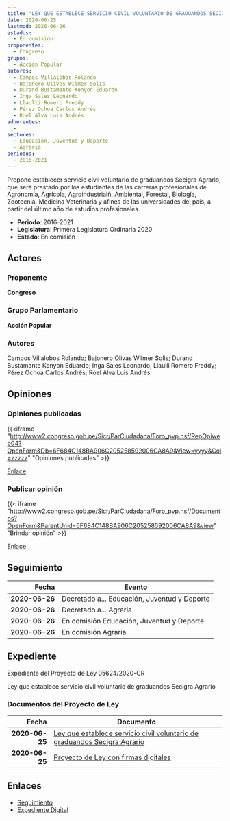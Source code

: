 ```yaml
---
title: "LEY QUE ESTABLECE SERVICIO CIVIL VOLUNTARIO DE GRADUANDOS SECIGRA AGRARIO"
date: 2020-06-25
lastmod: 2020-06-26
estados: 
  - En comisión
proponentes: 
  - Congreso
grupos: 
  - Acción Popular
autores: 
  - Campos Villalobos Rolando
  - Bajonero Olivas Wilmer Solis
  - Durand Bustamante Kenyon Eduardo
  - Inga Sales Leonardo
  - Llaulli Romero Freddy
  - Pérez Ochoa Carlos Andrés
  - Roel Alva Luis Andrés
adherentes: 
  - 
sectores: 
  - Educación, Juventud y Deporte
  - Agraria
periodos: 
  - 2016-2021
---
```


Propone establecer servicio civil voluntario de graduandos Secigra Agrario, que será prestado por los estudiantes de las carreras profesionales de Agronomía, Agrícola, Agroindustrialñ, Ambiental, Forestal, Biología, Zootecnia, Medicina Veterinaria y afines de las universidades del país, a partir del último año de estudios profesionales.

- **Periodo**: 2016-2021
- **Legislatura**: Primera Legislatura Ordinaria 2020
- **Estado**: En comisión

## Actores

### Proponente

**Congreso**

### Grupo Parlamentario

**Acción Popular**

### Autores

Campos Villalobos Rolando; Bajonero Olivas Wilmer Solis; Durand Bustamante Kenyon Eduardo; Inga Sales Leonardo; Llaulli Romero Freddy; Pérez Ochoa Carlos Andrés; Roel Alva Luis Andrés


## Opiniones

### Opiniones publicadas

{{<iframe "http://www2.congreso.gob.pe/Sicr/ParCiudadana/Foro_pvp.nsf/RepOpiweb04?OpenForm&Db=6F684C148BA906C205258592006CA8A9&View=yyyy&Col=zzzzz" "Opiniones publicadas" >}}

[Enlace](http://www2.congreso.gob.pe/Sicr/ParCiudadana/Foro_pvp.nsf/RepOpiweb04?OpenForm&Db=6F684C148BA906C205258592006CA8A9&View=yyyy&Col=zzzzz)
### Publicar opinión

{{< iframe "http://www2.congreso.gob.pe/Sicr/ParCiudadana/Foro_pvp.nsf/Documentos?OpenForm&ParentUnid=6F684C148BA906C205258592006CA8A9&view" "Brindar opinión" >}}

[Enlace](http://www2.congreso.gob.pe/Sicr/ParCiudadana/Foro_pvp.nsf/Documentos?OpenForm&ParentUnid=6F684C148BA906C205258592006CA8A9&view)

## Seguimiento

| Fecha | Evento |
|------:|--------|
| **2020-06-26** | Decretado a... Educación, Juventud y Deporte|
| **2020-06-26** | Decretado a... Agraria|
| **2020-06-26** | En comisión Educación, Juventud y Deporte|
| **2020-06-26** | En comisión Agraria|


## Expediente

Expediente del Proyecto de Ley 05624/2020-CR

Ley que establece servicio civil voluntario de graduandos Secigra Agrario


### Documentos del Proyecto de Ley

| Fecha | Documento |
|------:|--------|
| **2020-06-25** | [Ley que establece servicio civil voluntario de graduandos Secigra Agrario](http://www.leyes.congreso.gob.pe/Documentos/2016_2021/Proyectos_de_Ley_y_de_Resoluciones_Legislativas/PL05624-20200625.pdf) |
| **2020-06-25** | [Proyecto de Ley con firmas digitales](http://www.leyes.congreso.gob.pe/Documentos/2016_2021/Proyectos_de_Ley_y_de_Resoluciones_Legislativas/Proyectos_Firmas_digitales/PL05624.pdf) |

## Enlaces 

- [Seguimiento](http://www2.congreso.gob.pe/Sicr/TraDocEstProc/CLProLey2016.nsf/f7fff46988ca05b1052578e100829cc7/7094f52d0683d7db0525859200830620?OpenDocument)
- [Expediente Digital](http://www2.congreso.gob.pe/Sicr/TraDocEstProc/CLProLey2016.nsf/f7fff46988ca05b1052578e100829cc7/7094f52d0683d7db0525859200830620?OpenDocument&Click=05257FB7005EB655.eb71d0cf91d8294e05256cdf006b5706/$Body/0.1C6C)
